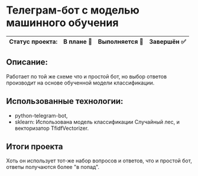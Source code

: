 # Телеграм-бот с моделью машинного обучения

Статус проекта: | В плане :black_square_button: | Выполняется :black_square_button: | Завершён :white_check_mark: | 
:------------ | :-------------| :-------------| :-------------


## Описание:

Работает по той же схеме что и простой бот, но выбор ответов производит на основе обученной модели классификации. 

## Использованные технологии:
- python-telegram-bot,
- sklearn: Использована модель классификации Случайный лес, и векторизатор TfidfVectorizer.

## Итоги проекта

Хоть он использует тот-же набор вопросов и ответов, что и простой бот, ответы получаются более "в попад". 

